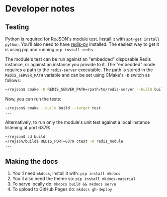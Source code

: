 # Developer notes

## Testing

Python is required for ReJSON's module test. Install it with `apt-get install python`. You'll also
need to have [redis-py](https://github.com/andymccurdy/redis-py) installed. The easiest way to get
it is using pip and running `pip install redis`.

The module's test can be run against an "embedded" disposable Redis instance, or against an instance
you provide to it. The "embedded" mode requires a path to the `redis-server` executable. The path is
stored in the `REDIS_SERVER_PATH` variable and can be set using CMake's `-D` switch as follows:

```bash
~/rejson$ cmake -D REDIS_SERVER_PATH=/path/to/redis-server --build build
```

Now, you can run the tests:

```bash
~/rejson$ cmake --build build --target test
...
```

Alternatively, to run only the module's unit test against a local instance listening at port 6379:

```bash
~/rejson$ cd build
~/rejson/build$ REDIS_PORT=6379 ctest -R redis_module
...
```

## Making the docs

1. You'll need `mkdocs`, install it with: `pip install mkdocs`
1. You'll also need the theme so: `pip install mkdocs-material`
1. To serve locally do: `mkdocs build && mkdocs serve`
1. To upload to GitHub Pages do: `mkdocs gh-deploy`
